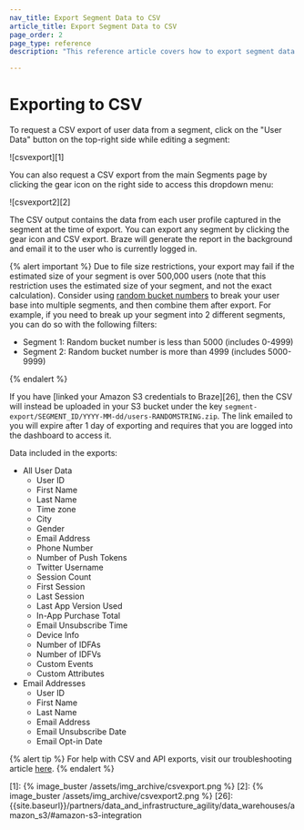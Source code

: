 ```yaml
---
nav_title: Export Segment Data to CSV
article_title: Export Segment Data to CSV
page_order: 2
page_type: reference
description: "This reference article covers how to export segment data to CSV."

---
```


# Exporting to CSV

To request a CSV export of user data from a segment, click on the "User Data" button on the top-right side while editing a segment:

![csvexport][1]

You can also request a CSV export from the main Segments page by clicking the gear icon on the right side to access this dropdown menu:

![csvexport2][2]

The CSV output contains the data from each user profile captured in the segment at the time of export. You can export any segment by clicking the gear icon and CSV export. Braze will generate the report in the background and email it to the user who is currently logged in.

{% alert important %} 
Due to file size restrictions, your export may fail if the estimated size of your segment is over 500,000 users (note that this restriction uses the estimated size of your segment, and not the exact calculation). Consider using [random bucket numbers]({{site.baseurl}}/user_guide/engagement_tools/campaigns/ideas_and_strategies/ab_testing_with_random_buckets/#step-1-segment-your-users-by-the-random-bucket-attribute) to break your user base into multiple segments, and then combine them after export. For example, if you need to break up your segment into 2 different segments, you can do so with the following filters:

- Segment 1: Random bucket number is less than 5000 (includes 0-4999)
- Segment 2: Random bucket number is more than 4999 (includes 5000-9999)

{% endalert %}

If you have [linked your Amazon S3 credentials to Braze][26], then the CSV will instead be uploaded in your S3 bucket under the key `segment-export/SEGMENT_ID/YYYY-MM-dd/users-RANDOMSTRING.zip`. The link emailed to you will expire after 1 day of exporting and requires that you are logged into the dashboard to access it.

Data included in the exports:

- All User Data
    - User ID
    - First Name
    - Last Name
    - Time zone
    - City
    - Gender
    - Email Address
    - Phone Number
    - Number of Push Tokens
    - Twitter Username
    - Session Count
    - First Session
    - Last Session
    - Last App Version Used
    - In-App Purchase Total
    - Email Unsubscribe Time 
    - Device Info
    - Number of IDFAs
    - Number of IDFVs
    - Custom Events
    - Custom Attributes
- Email Addresses
    - User ID
    - First Name
    - Last Name
    - Email Address
    - Email Unsubscribe Date
    - Email Opt-in Date

{% alert tip %}
For help with CSV and API exports, visit our troubleshooting article [here]({{site.baseurl}}/user_guide/data_and_analytics/export_braze_data/export_troubleshooting/).
{% endalert %}

[1]: {% image_buster /assets/img_archive/csvexport.png %}
[2]: {% image_buster /assets/img_archive/csvexport2.png %}
[26]: {{site.baseurl}}/partners/data_and_infrastructure_agility/data_warehouses/amazon_s3/#amazon-s3-integration
